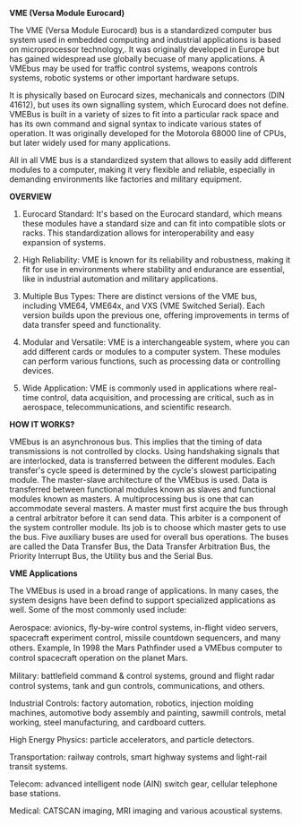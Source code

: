 **VME (Versa Module Eurocard)**

The VME (Versa Module Eurocard) bus is a standardized computer bus
system used in embedded computing and industrial applications is based
on microprocessor technology,. It was originally developed in Europe but
has gained widespread use globally becuase of many applications. A
VMEbus may be used for traffic control systems, weapons controls
systems, robotic systems or other important hardware setups.

It is physically based on Eurocard sizes, mechanicals and connectors
(DIN 41612), but uses its own signalling system, which Eurocard does not
define. VMEBus is built in a variety of sizes to fit into a particular
rack space and has its own command and signal syntax to indicate various
states of operation. It was originally developed for the Motorola 68000
line of CPUs, but later widely used for many applications.

All in all VME bus is a standardized system that allows to easily add
different modules to a computer, making it very flexible and reliable,
especially in demanding environments like factories and military
equipment.

**OVERVIEW**

1.  Eurocard Standard: It's based on the Eurocard standard, which means
    these modules have a standard size and can fit into compatible slots
    or racks. This standardization allows for interoperability and easy
    expansion of systems.

2.  High Reliability: VME is known for its reliability and robustness,
    making it fit for use in environments where stability and endurance
    are essential, like in industrial automation and military
    applications.

3.  Multiple Bus Types: There are distinct versions of the VME bus,
    including VME64, VME64x, and VXS (VME Switched Serial). Each version
    builds upon the previous one, offering improvements in terms of data
    transfer speed and functionality.

4.  Modular and Versatile: VME is a interchangeable system, where you
    can add different cards or modules to a computer system. These
    modules can perform various functions, such as processing data or
    controlling devices.

5.  Wide Application: VME is commonly used in applications where
    real-time control, data acquisition, and processing are critical,
    such as in aerospace, telecommunications, and scientific research.

**HOW IT WORKS?**

VMEbus is an asynchronous bus. This implies that the timing of data
transmissions is not controlled by clocks. Using handshaking signals
that are interlocked, data is transferred between the different modules.
Each transfer's cycle speed is determined by the cycle's slowest
participating module. The master-slave architecture of the VMEbus is
used. Data is transferred between functional modules known as slaves and
functional modules known as masters. A multiprocessing bus is one that
can accommodate several masters. A master must first acquire the bus
through a central arbitrator before it can send data. This arbiter is a
component of the system controller module. Its job is to choose which
master gets to use the bus. Five auxiliary buses are used for overall
bus operations. The buses are called the Data Transfer Bus, the Data
Transfer Arbitration Bus, the Priority Interrupt Bus, the Utility bus
and the Serial Bus.

**VME Applications**

The VMEbus is used in a broad range of applications. In many cases, the
system designs have been defind to support specialized applications as
well. Some of the most commonly used include:

Aerospace: avionics, ﬂy-by-wire control systems, in-ﬂight video servers,
spacecraft experiment control, missile countdown sequencers, and many
others. Example, In 1998 the Mars Pathﬁnder used a VMEbus computer to
control spacecraft operation on the planet Mars.

Military: battleﬁeld command & control systems, ground and ﬂight radar
control systems, tank and gun controls, communications, and others.

Industrial Controls: factory automation, robotics, injection molding
machines, automotive body assembly and painting, sawmill controls, metal
working, steel manufacturing, and cardboard cutters.

High Energy Physics: particle accelerators, and particle detectors.

Transportation: railway controls, smart highway systems and light-rail
transit systems.

Telecom: advanced intelligent node (AIN) switch gear, cellular telephone
base stations.

Medical: CATSCAN imaging, MRI imaging and various acoustical systems.
